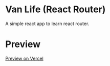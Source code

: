 # Van Life (React Router)
A simple react app to learn react router.

# Preview
[Preview on Vercel](https://vanlifes.vercel.app/)
